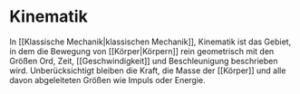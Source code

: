 # Kinematik

In [[Klassische Mechanik|klassischen Mechanik]], Kinematik ist das Gebiet, in dem die Bewegung von [[Körper|Körpern]] rein geometrisch mit den Größen Ord, Zeit, [[Geschwindigkeit]] und Beschleunigung beschrieben wird. Unberücksichtigt bleiben die Kraft, die Masse der [[Körper]] und alle davon abgeleiteten Größen wie Impuls oder Energie.